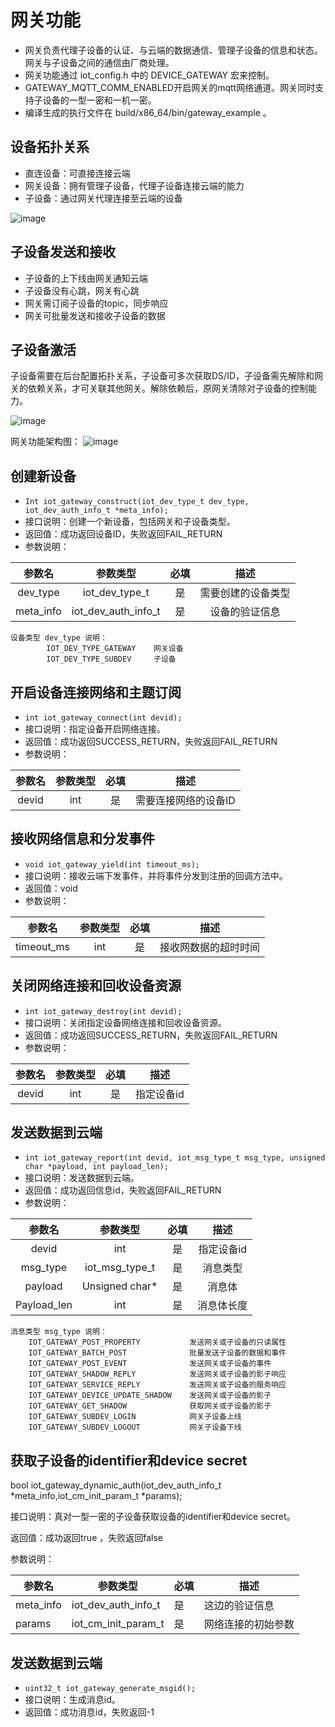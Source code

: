 # 网关功能


- 网关负责代理子设备的认证、与云端的数据通信、管理子设备的信息和状态。网关与子设备之间的通信由厂商处理。
- 网关功能通过 iot_config.h 中的 DEVICE_GATEWAY 宏来控制。
- GATEWAY_MQTT_COMM_ENABLED开启网关的mqtt网络通道。网关同时支持子设备的一型一密和一机一密。
- 编译生成的执行文件在 build/x86_64/bin/gateway_example 。


## 设备拓扑关系

- 直连设备：可直接连接云端
- 网关设备：拥有管理子设备，代理子设备连接云端的能力
- 子设备：通过网关代理连接至云端的设备

![image](../../../../image/IoT/IoT-DeviceSDK/Gateway-Topology.png)

## 子设备发送和接收

- 子设备的上下线由网关通知云端
- 子设备没有心跳，网关有心跳
- 网关需订阅子设备的topic，同步响应
- 网关可批量发送和接收子设备的数据

## 子设备激活

子设备需要在后台配置拓扑关系，子设备可多次获取DS/ID，子设备需先解除和网关的依赖关系，才可关联其他网关。解除依赖后，原网关清除对子设备的控制能力。

![image](../../../../image/IoT/IoT-DeviceSDK/Device_Activation.PNG)

网关功能架构图：
![image](../../../../image/IoT/IoT-DeviceSDK/DeviceGateway.PNG)

## 创建新设备

- `Int iot_gateway_construct(iot_dev_type_t dev_type, iot_dev_auth_info_t *meta_info);`
- 接口说明：创建一个新设备，包括网关和子设备类型。
- 返回值：成功返回设备ID，失败返回FAIL_RETURN
- 参数说明：

|  参数名   |      参数类型       | 必填 |        描述        |
| :-------: | :-----------------: | :--: | :----------------: |
| dev_type  |   iot_dev_type_t    |  是  | 需要创建的设备类型 |
| meta_info | iot_dev_auth_info_t |  是  |   设备的验证信息   |

```
设备类型 dev_type 说明：
		IOT_DEV_TYPE_GATEWAY 	网关设备  
		IOT_DEV_TYPE_SUBDEV 	子设备
```



## 开启设备连接网络和主题订阅

- `int iot_gateway_connect(int devid);`
- 接口说明：指定设备开启网络连接。
- 返回值：成功返回SUCCESS_RETURN，失败返回FAIL_RETURN
- 参数说明：

| 参数名 | 参数类型 | 必填 |         描述         |
| :----: | :------: | :--: | :------------------: |
| devid  |   int    |  是  | 需要连接网络的设备ID |

## 接收网络信息和分发事件

- `void iot_gateway_yield(int timeout_ms);`
- 接口说明：接收云端下发事件，并将事件分发到注册的回调方法中。
- 返回值：void
- 参数说明：

|   参数名   | 参数类型 | 必填 |         描述         |
| :--------: | :------: | :--: | :------------------: |
| timeout_ms |   int    |  是  | 接收网数据的超时时间 |



## 关闭网络连接和回收设备资源

- `int iot_gateway_destroy(int devid);`
- 接口说明：关闭指定设备网络连接和回收设备资源。
- 返回值：成功返回SUCCESS_RETURN，失败返回FAIL_RETURN
- 参数说明：

| 参数名 | 参数类型 | 必填 |    描述    |
| :----: | :------: | :--: | :--------: |
| devid  |   int    |  是  | 指定设备id |

## 发送数据到云端

- `int iot_gateway_report(int devid, iot_msg_type_t msg_type, unsigned char *payload, int payload_len);`
- 接口说明：发送数据到云端。
- 返回值：成功返回信息id，失败返回FAIL_RETURN
- 参数说明：

|   参数名    |    参数类型    | 必填 |    描述    |
| :---------: | :------------: | :--: | :--------: |
|    devid    |      int       |  是  | 指定设备id |
|  msg_type   | iot_msg_type_t |  是  |  消息类型  |
|   payload   | Unsigned char* |  是  |   消息体   |
| Payload_len |      int       |  是  | 消息体长度 |

```
消息类型 msg_type 说明：
    IOT_GATEWAY_POST_PROPERTY           发送网关或子设备的只读属性
    IOT_GATEWAY_BATCH_POST              批量发送子设备的数据和事件
    IOT_GATEWAY_POST_EVENT              发送网关或子设备的事件
    IOT_GATEWAY_SHADOW_REPLY            发送网关或子设备的影子响应
    IOT_GATEWAY_SERVICE_REPLY           发送网关或子设备的服务响应
    IOT_GATEWAY_DEVICE_UPDATE_SHADOW    发送网关或子设备的影子
    IOT_GATEWAY_GET_SHADOW              获取网关或子设备的影子
    IOT_GATEWAY_SUBDEV_LOGIN            网关子设备上线
    IOT_GATEWAY_SUBDEV_LOGOUT           网关子设备下线

```


## 获取子设备的identifier和device secret

bool iot_gateway_dynamic_auth(iot_dev_auth_info_t *meta_info,iot_cm_init_param_t *params);

接口说明：真对一型一密的子设备获取设备的identifier和device secret。

返回值：成功返回true ，失败返回false

参数说明：

| **参数名** | **参数类型**        | **必填** | **描述**           |
| ---------- | ------------------- | -------- | ------------------ |
| meta_info  | iot_dev_auth_info_t | 是       | 这边的验证信息     |
| params     | iot_cm_init_param_t | 是       | 网络连接的初始参数 |


## 发送数据到云端

- `uint32_t iot_gateway_generate_msgid();`
- 接口说明：生成消息id。
- 返回值：成功消息id，失败返回-1 
